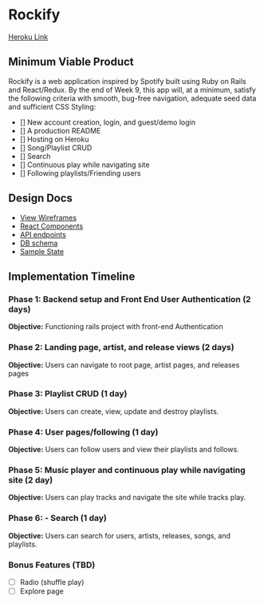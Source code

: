 # Rockify

[Heroku Link](https://rockify.herokuapp.com)

## Minimum Viable Product

Rockify is a web application inspired by Spotify built using Ruby on Rails and React/Redux. By the end of Week 9, this app will, at a minimum, satisfy the following criteria with smooth, bug-free navigation, adequate seed data and sufficient CSS Styling:

- [] New account creation, login, and guest/demo login
- [] A production README
- [] Hosting on Heroku
- [] Song/Playlist CRUD
- [] Search
- [] Continuous play while navigating site
- [] Following playlists/Friending users

## Design Docs
* [View Wireframes](wireframes)
* [React Components](components.md)
* [API endpoints](api-endpoints.md)
* [DB schema](schema.md)
* [Sample State](sample-state.md)

## Implementation Timeline

### Phase 1: Backend setup and Front End User Authentication (2 days)

**Objective:** Functioning rails project with front-end Authentication

### Phase 2: Landing page, artist, and release views (2 days)

**Objective:** Users can navigate to root page, artist pages, and releases pages

### Phase 3: Playlist CRUD (1 day)

**Objective:** Users can create, view, update and destroy playlists.

### Phase 4: User pages/following (1 day)

**Objective:** Users can follow users and view their playlists and follows.

### Phase 5: Music player and continuous play while navigating site (2 day)

**Objective:** Users can play tracks and navigate the site while tracks play.

### Phase 6: - Search (1 day)

**Objective:** Users can search for users, artists, releases, songs, and playlists.

### Bonus Features (TBD)
- [ ] Radio (shuffle play)
- [ ] Explore page

